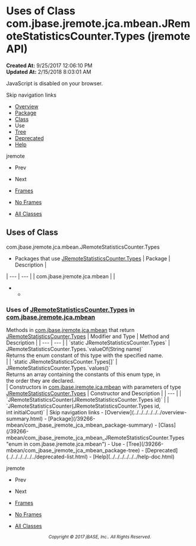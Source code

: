 # Uses of Class com.jbase.jremote.jca.mbean.JRemoteStatisticsCounter.Types (jremote   API)

**Created At:** 9/25/2017 12:06:10 PM  
**Updated At:** 2/15/2018 8:03:01 AM  

<script type="text/javascript"><!--
    try {
        if (location.href.indexOf('is-external=true') == -1) {
            parent.document.title="Uses of Class com.jbase.jremote.jca.mbean.JRemoteStatisticsCounter.Types (jremote   API)";
        }
    }
    catch(err) {
    }
//--></script><noscript><div>JavaScript is disabled on your browser.</div></noscript><!-- ========= START OF TOP NAVBAR ======= -->
<!--   -->
Skip navigation links
<!--   -->
- [Overview](../../../../../../overview-summary.html)
- [Package](/39266-mbean/com_jbase_jremote_jca_mbean_package-summary)
- [Class](/39266-mbean/com_jbase_jremote_jca_mbean_JRemoteStatisticsCounter.Types "enum in com.jbase.jremote.jca.mbean")
- Use
- [Tree](/39266-mbean/com_jbase_jremote_jca_mbean_package-tree)
- [Deprecated](../../../../../../deprecated-list.html)
- [Help](../../../../../../help-doc.html)


jremote <br>

- Prev
- Next


- [Frames](../../../../../../index.html?com/jbase/jremote/jca/mbean/class-use//39267-class-use/com_jbase_jremote_jca_mbean_class-use_JRemoteStatisticsCounter.Types)
- [No Frames](/39267-class-use/com_jbase_jremote_jca_mbean_class-use_JRemoteStatisticsCounter.Types)


- [All Classes](../../../../../../allclasses-noframe.html)


<script type="text/javascript"><!--
  allClassesLink = document.getElementById("allclasses_navbar_top");
  if(window==top) {
    allClassesLink.style.display = "block";
  }
  else {
    allClassesLink.style.display = "none";
  }
  //--></script>
<!--   -->
<!-- ========= END OF TOP NAVBAR ========= -->
## Uses of Class
com.jbase.jremote.jca.mbean.JRemoteStatisticsCounter.Types

- <caption><span>Packages that use <a href="/39266-mbean/com_jbase_jremote_jca_mbean_JRemoteStatisticsCounter.Types" title="enum in com.jbase.jremote.jca.mbean">JRemoteStatisticsCounter.Types</a></span><span class="tabEnd"> </span></caption>| Package | Description |
| --- | --- |
| com.jbase.jremote.jca.mbean |   |
- - <!--   -->
### Uses of [JRemoteStatisticsCounter.Types](/39266-mbean/com_jbase_jremote_jca_mbean_JRemoteStatisticsCounter.Types "enum in com.jbase.jremote.jca.mbean") in [com.jbase.jremote.jca.mbean](/39266-mbean/com_jbase_jremote_jca_mbean_package-summary)


<caption><span>Methods in <a href="/39266-mbean/com_jbase_jremote_jca_mbean_package-summary">com.jbase.jremote.jca.mbean</a> that return <a href="/39266-mbean/com_jbase_jremote_jca_mbean_JRemoteStatisticsCounter.Types" title="enum in com.jbase.jremote.jca.mbean">JRemoteStatisticsCounter.Types</a></span><span class="tabEnd"> </span></caption>| Modifier and Type | Method and Description |
| --- | --- |
| `static JRemoteStatisticsCounter.Types` | JRemoteStatisticsCounter.Types.`valueOf(String name)`<br>Returns the enum constant of this type with the specified name.<br> |
| `static JRemoteStatisticsCounter.Types[]` | JRemoteStatisticsCounter.Types.`values()`<br>Returns an array containing the constants of this enum type, in<br>the order they are declared.<br> |



<caption><span>Constructors in <a href="/39266-mbean/com_jbase_jremote_jca_mbean_package-summary">com.jbase.jremote.jca.mbean</a> with parameters of type <a href="/39266-mbean/com_jbase_jremote_jca_mbean_JRemoteStatisticsCounter.Types" title="enum in com.jbase.jremote.jca.mbean">JRemoteStatisticsCounter.Types</a></span><span class="tabEnd"> </span></caption>| Constructor and Description |
| --- |
| `JRemoteStatisticsCounter(JRemoteStatisticsCounter.Types id)`  |
| `JRemoteStatisticsCounter(JRemoteStatisticsCounter.Types id,<br>                        int initialCount)`  |
<!-- ======= START OF BOTTOM NAVBAR ====== -->
<!--   -->
Skip navigation links
<!--   -->
- [Overview](../../../../../../overview-summary.html)
- [Package](/39266-mbean/com_jbase_jremote_jca_mbean_package-summary)
- [Class](/39266-mbean/com_jbase_jremote_jca_mbean_JRemoteStatisticsCounter.Types "enum in com.jbase.jremote.jca.mbean")
- Use
- [Tree](/39266-mbean/com_jbase_jremote_jca_mbean_package-tree)
- [Deprecated](../../../../../../deprecated-list.html)
- [Help](../../../../../../help-doc.html)


jremote <br>

- Prev
- Next


- [Frames](../../../../../../index.html?com/jbase/jremote/jca/mbean/class-use//39267-class-use/com_jbase_jremote_jca_mbean_class-use_JRemoteStatisticsCounter.Types)
- [No Frames](/39267-class-use/com_jbase_jremote_jca_mbean_class-use_JRemoteStatisticsCounter.Types)


- [All Classes](../../../../../../allclasses-noframe.html)


<script type="text/javascript"><!--
  allClassesLink = document.getElementById("allclasses_navbar_bottom");
  if(window==top) {
    allClassesLink.style.display = "block";
  }
  else {
    allClassesLink.style.display = "none";
  }
  //--></script>
<!--   -->
<!-- ======== END OF BOTTOM NAVBAR ======= -->
<small>			<center>			<i>Copyright © 2017 jBASE, Inc.. All Rights Reserved.</i>		</center></small>
